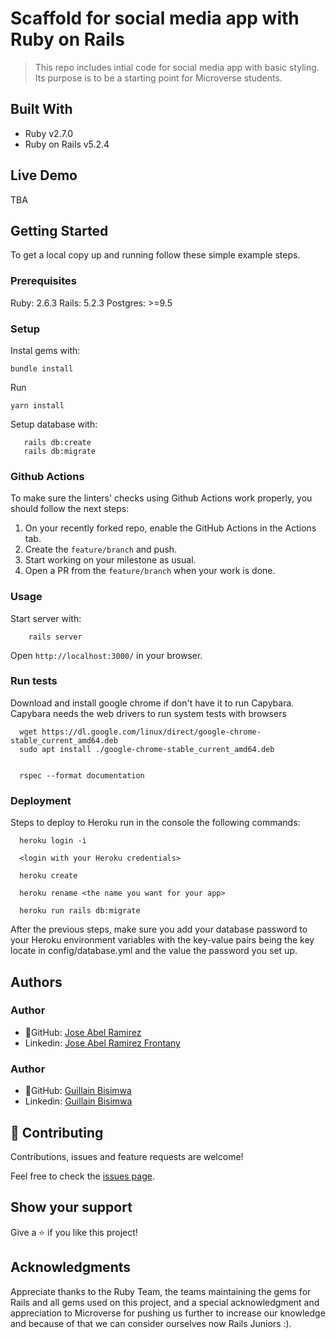 # Scaffold for social media app with Ruby on Rails

> This repo includes intial code for social media app with basic styling. Its purpose is to be a starting point for Microverse students.

## Built With

- Ruby v2.7.0
- Ruby on Rails v5.2.4

## Live Demo

TBA

## Getting Started

To get a local copy up and running follow these simple example steps.

### Prerequisites

Ruby: 2.6.3
Rails: 5.2.3
Postgres: >=9.5

### Setup

Instal gems with:

```
bundle install
```

Run

```
yarn install
```

Setup database with:

```
   rails db:create
   rails db:migrate
```

### Github Actions

To make sure the linters' checks using Github Actions work properly, you should follow the next steps:

1. On your recently forked repo, enable the GitHub Actions in the Actions tab.
2. Create the `feature/branch` and push.
3. Start working on your milestone as usual.
4. Open a PR from the `feature/branch` when your work is done.

### Usage

Start server with:

```
    rails server
```

Open `http://localhost:3000/` in your browser.

### Run tests

Download and install google chrome if don't have it to run Capybara.
Capybara needs the web drivers to run system tests with browsers

``` 
  wget https://dl.google.com/linux/direct/google-chrome-stable_current_amd64.deb
  sudo apt install ./google-chrome-stable_current_amd64.deb
	
```

``` 
  rspec --format documentation

```

### Deployment

Steps to deploy to Heroku run in the console the following commands:

```
  heroku login -i

  <login with your Heroku credentials>

  heroku create

  heroku rename <the name you want for your app>

  heroku run rails db:migrate

```
After the previous steps, make sure you add your database password to your Heroku environment variables with the key-value pairs being the key locate in config/database.yml and the value the password you set up.

## Authors

### Author

- 👤GitHub: [Jose Abel Ramirez](https://github.com/jose-Abel)
- Linkedin: [Jose Abel Ramirez Frontany](https://www.linkedin.com/in/jose-abel-ramirez-frontany-7674a842/)

### Author

- 👤GitHub: [Guillain Bisimwa](https://github.com/guillainbisimwa)
- Linkedin: [Guillain Bisimwa](https://www.linkedin.com/in/guillain-bisimwa-8a8b7a7b/)

## 🤝 Contributing

Contributions, issues and feature requests are welcome!

Feel free to check the [issues page](issues/).

## Show your support

Give a ⭐️ if you like this project!

## Acknowledgments

Appreciate thanks to the Ruby Team, the teams maintaining the gems for Rails and all gems used on this project, and a special acknowledgment and appreciation to Microverse for pushing us further to increase our knowledge and because of that we can consider ourselves now Rails Juniors :).
